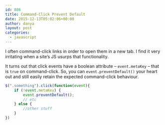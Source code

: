 ```yaml
---
id: 886
title: Command-Click Prevent Default
date: 2015-12-13T05:02:06+00:00
author: danya
layout: post
categories:
  - javascript
---
```

I often command-click links in order to open them in a new tab. I find it very irritating when a site&#8217;s JS usurps that functionality.

It turns out that click events have a boolean attribute &#8211; `event.metaKey` &#8211; that is `true` on command-click. So, you can `event.preventDefault()` your heart out and still easily retain the expected command-click behaviour.

```javascript
$(".something").click(function(event){
    if (!event.metaKey) {
        event.preventDefault();
        // etc
    } else {
        //other stuff
    }
})
```
